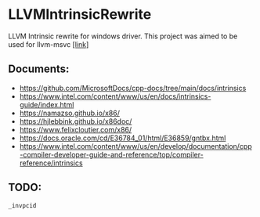 # LLVMIntrinsicRewrite
LLVM Intrinsic rewrite for windows driver. This project was aimed to be used for llvm-msvc [[link]](https://github.com/NewWorldComingSoon/llvm-msvc-build)

## Documents:
- https://github.com/MicrosoftDocs/cpp-docs/tree/main/docs/intrinsics
- https://www.intel.com/content/www/us/en/docs/intrinsics-guide/index.html
- https://namazso.github.io/x86/
- https://hjlebbink.github.io/x86doc/
- https://www.felixcloutier.com/x86/
- https://docs.oracle.com/cd/E36784_01/html/E36859/gntbx.html
- https://www.intel.com/content/www/us/en/develop/documentation/cpp-compiler-developer-guide-and-reference/top/compiler-reference/intrinsics

## TODO:
```batch
_invpcid
```




